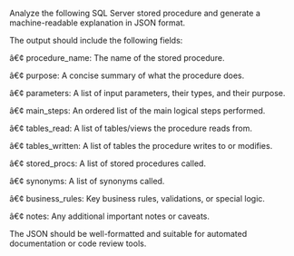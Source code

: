 Analyze the following SQL Server stored procedure and generate a machine-readable explanation in JSON format. 

The output should include the following fields:

â€¢	procedure\_name: The name of the stored procedure.

â€¢	purpose: A concise summary of what the procedure does.

â€¢	parameters: A list of input parameters, their types, and their purpose.

â€¢	main\_steps: An ordered list of the main logical steps performed.

â€¢	tables\_read: A list of tables/views the procedure reads from.

â€¢	tables\_written: A list of tables the procedure writes to or modifies.

â€¢	stored\_procs: A list of stored procedures called.

â€¢	synonyms: A list of synonyms called.

â€¢	business\_rules: Key business rules, validations, or special logic.

â€¢	notes: Any additional important notes or caveats.

The JSON should be well-formatted and suitable for automated documentation or code review tools.



